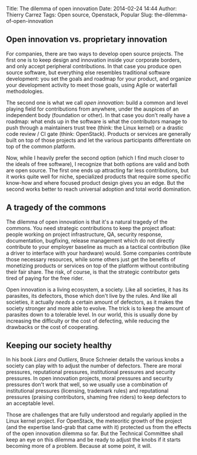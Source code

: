 Title: The dilemma of open innovation
Date: 2014-02-24 14:44
Author: Thierry Carrez
Tags: Open source, Openstack, Popular
Slug: the-dilemma-of-open-innovation

## Open innovation vs. proprietary innovation

For companies, there are two ways to develop open source projects. The
first one is to keep design and innovation inside your corporate
borders, and only accept peripheral contributions. In that case you
produce open source software, but everything else resembles traditional
software development: you set the goals and roadmap for your product,
and organize your development activity to meet those goals, using Agile
or waterfall methodologies.

The second one is what we call *open innovation*: build a common and
level playing field for contributions from anywhere, under the auspices
of an independent body (foundation or other). In that case you don't
really have a roadmap: what ends up in the software is what the
contributors manage to push through a maintainers trust tree (think: the
Linux kernel) or a drastic code review / CI gate (think: OpenStack).
Products or services are generally built on top of those projects and
let the various participants differentiate on top of the common
platform.

Now, while I heavily prefer the second option (which I find much closer
to the ideals of free software), I recognize that both options are valid
and both are open source. The first one ends up attracting far less
contributions, but it works quite well for niche, specialized products
that require some specific know-how and where focused product design
gives you an edge. But the second works better to reach universal
adoption and total world domination.

## A tragedy of the commons

The dilemma of open innovation is that it's a natural tragedy of the
commons. You need strategic contributions to keep the project afloat:
people working on project infrastructure, QA, security response,
documentation, bugfixing, release management which do not directly
contribute to your employer baseline as much as a tactical contribution
(like a driver to interface with your hardware) would. Some companies
contribute those necessary resources, while some others just get the
benefits of monetizing products or services on top of the platform
without contributing their fair share. The risk, of course, is that the
strategic contributor gets tired of paying for the free rider.

Open innovation is a living ecosystem, a society. Like all societies, it
has its parasites, its defectors, those which don't live by the rules.
And like all societies, it actually *needs* a certain amount of
defectors, as it makes the society stronger and more able to evolve. The
trick is to keep the amount of parasites down to a tolerable level. In
our world, this is usually done by increasing the difficulty or the cost
of defecting, while reducing the drawbacks or the cost of cooperating.

## Keeping our society healthy

In his book *Liars and Outliers*, Bruce Schneier details the various
knobs a society can play with to adjust the number of defectors. There
are moral pressures, reputational pressures, institutional pressures and
security pressures. In open innovation projects, moral pressures and
security pressures don't work that well, so we usually use a combination
of institutional pressures (licensing, trademark rules) and reputational
pressures (praising contributors, shaming free riders) to keep defectors
to an acceptable level.

Those are challenges that are fully understood and regularly applied in
the Linux kernel project. For OpenStack, the meteoritic growth of the
project (and the expertise land-grab that came with it) protected us
from the effects of the open innovation dilemma so far. But the
Technical Committee shall keep an eye on this dilemma and be ready to
adjust the knobs if it starts becoming more of a problem. Because at
some point, it will.
